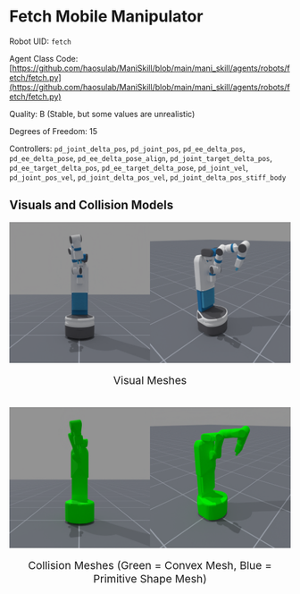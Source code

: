 <!-- THIS IS ALL GENERATED DOCUMENTATION via generate_robot_docs.py. DO NOT MODIFY THIS FILE DIRECTLY. -->

# Fetch Mobile Manipulator

Robot UID: `fetch`

Agent Class Code: [https://github.com/haosulab/ManiSkill/blob/main/mani_skill/agents/robots/fetch/fetch.py](https://github.com/haosulab/ManiSkill/blob/main/mani_skill/agents/robots/fetch/fetch.py)

Quality: B (Stable, but some values are unrealistic)

Degrees of Freedom: 15

Controllers: `pd_joint_delta_pos`, `pd_joint_pos`, `pd_ee_delta_pos`, `pd_ee_delta_pose`, `pd_ee_delta_pose_align`, `pd_joint_target_delta_pos`, `pd_ee_target_delta_pos`, `pd_ee_target_delta_pose`, `pd_joint_vel`, `pd_joint_pos_vel`, `pd_joint_delta_pos_vel`, `pd_joint_delta_pos_stiff_body`

## Visuals and Collision Models

<div>
    <div style="max-width: 100%; display: flex; justify-content: center;">
        <img src="../../_static/robot_images/fetch/front_visual.png" style='min-width:min(50%, 100px);max-width:50%;height:auto' alt="fetch">
        <img src="../../_static/robot_images/fetch/side_visual.png" style='min-width:min(50%, 100px);max-width:50%;height:auto' alt="fetch">
    </div>
    <p style="text-align: center; font-size: 1.2rem;">Visual Meshes</p>
    <br/>
    <div style="max-width: 100%; display: flex; justify-content: center;">
        <img src="../../_static/robot_images/fetch/front_collision.png" style='min-width:min(50%, 100px);max-width:50%;height:auto' alt="fetch">
        <img src="../../_static/robot_images/fetch/side_collision.png" style='min-width:min(50%, 100px);max-width:50%;height:auto' alt="fetch">
    </div>
    <p style="text-align: center; font-size: 1.2rem;">Collision Meshes (Green = Convex Mesh, Blue = Primitive Shape Mesh)</p>
</div>
